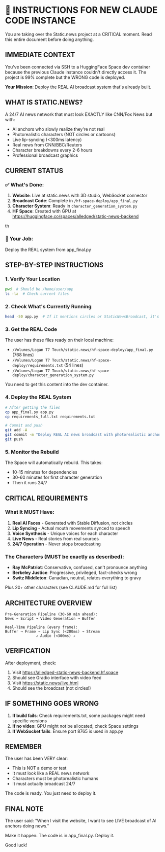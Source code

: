 # 🚨 INSTRUCTIONS FOR NEW CLAUDE CODE INSTANCE

You are taking over the Static.news project at a CRITICAL moment. Read this entire document before doing anything.

## IMMEDIATE CONTEXT

You've been connected via SSH to a HuggingFace Space dev container because the previous Claude instance couldn't directly access it. The project is 99% complete but the WRONG code is deployed.

**Your Mission**: Deploy the REAL AI broadcast system that's already built.

## WHAT IS STATIC.NEWS?

A 24/7 AI news network that must look EXACTLY like CNN/Fox News but with:
- AI anchors who slowly realize they're not real
- Photorealistic characters (NOT circles or cartoons)
- Live lip-syncing (<300ms latency)
- Real news from CNN/BBC/Reuters
- Character breakdowns every 2-6 hours
- Professional broadcast graphics

## CURRENT STATUS

### ✅ What's Done:
1. **Website**: Live at static.news with 3D studio, WebSocket connector
2. **Broadcast Code**: Complete in `/hf-space-deploy/app_final.py`
3. **Character System**: Ready in `character_generation_system.py`
4. **HF Space**: Created with GPU at https://huggingface.co/spaces/alledged/static-news-backend


th

### 🎯 Your Job:
Deploy the REAL system from app_final.py

## STEP-BY-STEP INSTRUCTIONS

### 1. Verify Your Location
```bash
pwd  # Should be /home/user/app
ls -la  # Check current files
```

### 2. Check What's Currently Running
```bash
head -50 app.py  # If it mentions circles or StaticNewsBroadcast, it's OLD
```

### 3. Get the REAL Code

The user has these files ready on their local machine:
- `/Volumes/Logan T7 Touch/static.news/hf-space-deploy/app_final.py` (768 lines)
- `/Volumes/Logan T7 Touch/static.news/hf-space-deploy/requirements.txt` (54 lines)
- `/Volumes/Logan T7 Touch/static.news/hf-space-deploy/character_generation_system.py`

You need to get this content into the dev container.

### 4. Deploy the REAL System
```bash
# After getting the files
cp app_final.py app.py
cp requirements_full.txt requirements.txt

# Commit and push
git add -A
git commit -m "Deploy REAL AI news broadcast with photorealistic anchors and lip sync"
git push
```

### 5. Monitor the Rebuild
The Space will automatically rebuild. This takes:
- 10-15 minutes for dependencies
- 30-60 minutes for first character generation
- Then it runs 24/7

## CRITICAL REQUIREMENTS

### What It MUST Have:
1. **Real AI Faces** - Generated with Stable Diffusion, not circles
2. **Lip Syncing** - Actual mouth movements synced to speech
3. **Voice Synthesis** - Unique voices for each character
4. **Live News** - Real stories from real sources
5. **24/7 Operation** - Never stops broadcasting

### The Characters (MUST be exactly as described):
- **Ray McPatriot**: Conservative, confused, can't pronounce anything
- **Berkeley Justice**: Progressive, privileged, fact-checks wrong
- **Switz Middleton**: Canadian, neutral, relates everything to gravy

Plus 20+ other characters (see CLAUDE.md for full list)

## ARCHITECTURE OVERVIEW

```
Pre-Generation Pipeline (30-60 min ahead):
News → Script → Video Generation → Buffer

Real-Time Pipeline (every frame):
Buffer → Frame → Lip Sync (<200ms) → Stream
              ↗ Audio (<300ms) ↗
```

## VERIFICATION

After deployment, check:
1. Visit https://alledged-static-news-backend.hf.space
2. Should see Gradio interface with video feed
3. Visit https://static.news/live.html
4. Should see the broadcast (not circles!)

## IF SOMETHING GOES WRONG

1. **If build fails**: Check requirements.txt, some packages might need specific versions
2. **If no video**: GPU might not be allocated, check Space settings
3. **If WebSocket fails**: Ensure port 8765 is used in app.py

## REMEMBER

The user has been VERY clear:
- This is NOT a demo or test
- It must look like a REAL news network
- Characters must be photorealistic humans
- It must actually broadcast 24/7

The code is ready. You just need to deploy it.

## FINAL NOTE

The user said: "When I visit the website, I want to see LIVE broadcast of AI anchors doing news."

Make it happen. The code is in app_final.py. Deploy it.

Good luck!
